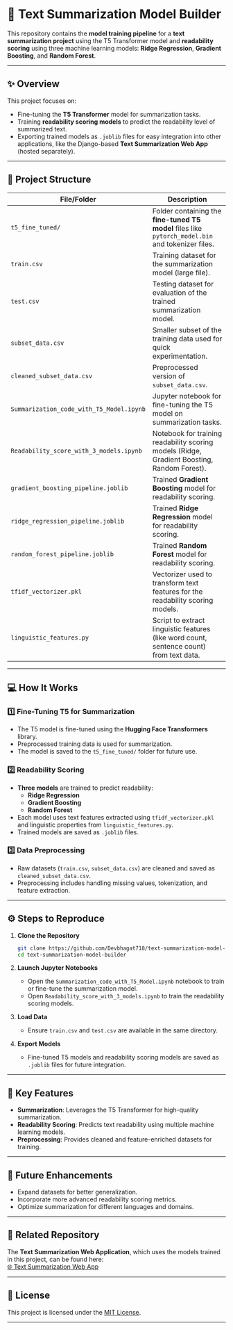 # 📄 **Text Summarization Model Builder**

This repository contains the **model training pipeline** for a **text summarization project** using the T5 Transformer model and **readability scoring** using three machine learning models: **Ridge Regression**, **Gradient Boosting**, and **Random Forest**.

---

## ✨ **Overview**

This project focuses on:
- Fine-tuning the **T5 Transformer** model for summarization tasks.
- Training **readability scoring models** to predict the readability level of summarized text.
- Exporting trained models as `.joblib` files for easy integration into other applications, like the Django-based **Text Summarization Web App** (hosted separately).

---

## 📂 **Project Structure**

| **File/Folder**                    | **Description**                                                                                     |
|-------------------------------------|-----------------------------------------------------------------------------------------------------|
| `t5_fine_tuned/`                   | Folder containing the **fine-tuned T5 model** files like `pytorch_model.bin` and tokenizer files.    |
| `train.csv`                        | Training dataset for the summarization model (large file).                                          |
| `test.csv`                         | Testing dataset for evaluation of the trained summarization model.                                 |
| `subset_data.csv`                  | Smaller subset of the training data used for quick experimentation.                                |
| `cleaned_subset_data.csv`          | Preprocessed version of `subset_data.csv`.                                                         |
| `Summarization_code_with_T5_Model.ipynb` | Jupyter notebook for fine-tuning the T5 model on summarization tasks.                              |
| `Readability_score_with_3_models.ipynb` | Notebook for training readability scoring models (Ridge, Gradient Boosting, Random Forest).         |
| `gradient_boosting_pipeline.joblib`| Trained **Gradient Boosting** model for readability scoring.                                        |
| `ridge_regression_pipeline.joblib` | Trained **Ridge Regression** model for readability scoring.                                         |
| `random_forest_pipeline.joblib`    | Trained **Random Forest** model for readability scoring.                                            |
| `tfidf_vectorizer.pkl`             | Vectorizer used to transform text features for the readability scoring models.                     |
| `linguistic_features.py`           | Script to extract linguistic features (like word count, sentence count) from text data.            |

---

## 💻 **How It Works**

### 1️⃣ **Fine-Tuning T5 for Summarization**
- The T5 model is fine-tuned using the **Hugging Face Transformers** library.
- Preprocessed training data is used for summarization.
- The model is saved to the `t5_fine_tuned/` folder for future use.

### 2️⃣ **Readability Scoring**
- **Three models** are trained to predict readability:
  - **Ridge Regression**
  - **Gradient Boosting**
  - **Random Forest**
- Each model uses text features extracted using `tfidf_vectorizer.pkl` and linguistic properties from `linguistic_features.py`.
- Trained models are saved as `.joblib` files.

### 3️⃣ **Data Preprocessing**
- Raw datasets (`train.csv`, `subset_data.csv`) are cleaned and saved as `cleaned_subset_data.csv`.
- Preprocessing includes handling missing values, tokenization, and feature extraction.

---

## ⚙️ **Steps to Reproduce**

1. **Clone the Repository**
   ```bash
   git clone https://github.com/Devbhagat718/text-summarization-model-builder.git
   cd text-summarization-model-builder
   ```

2. **Launch Jupyter Notebooks**
   - Open the `Summarization_code_with_T5_Model.ipynb` notebook to train or fine-tune the summarization model.
   - Open `Readability_score_with_3_models.ipynb` to train the readability scoring models.

3. **Load Data**
   - Ensure `train.csv` and `test.csv` are available in the same directory.

4. **Export Models**
   - Fine-tuned T5 models and readability scoring models are saved as `.joblib` files for future integration.

---

## 🌟 **Key Features**

- **Summarization**: Leverages the T5 Transformer for high-quality summarization.
- **Readability Scoring**: Predicts text readability using multiple machine learning models.
- **Preprocessing**: Provides cleaned and feature-enriched datasets for training.

---

## 🚀 **Future Enhancements**

- Expand datasets for better generalization.
- Incorporate more advanced readability scoring metrics.
- Optimize summarization for different languages and domains.

---

## 🔗 **Related Repository**
The **Text Summarization Web Application**, which uses the models trained in this project, can be found here:  
[🌐 Text Summarization Web App](https://github.com/Devbhagat718/text-summarizer-web-app)

---

## 📜 **License**

This project is licensed under the [MIT License](LICENSE).

---
